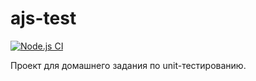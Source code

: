 # ajs-test

[![Node.js CI](https://github.com/alekseyti/ajs-test/actions/workflows/main.yml/badge.svg)](https://github.com/alekseyti/ajs-test/actions/workflows/main.yml)

Проект для домашнего задания по unit-тестированию.
